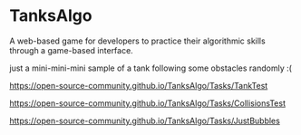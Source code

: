 # TanksAlgo
A web-based game for developers to practice their algorithmic skills through a game-based interface.



just a mini-mini-mini sample of a tank following some obstacles randomly :( 

https://open-source-community.github.io/TanksAlgo/Tasks/TankTest

https://open-source-community.github.io/TanksAlgo/Tasks/CollisionsTest

https://open-source-community.github.io/TanksAlgo/Tasks/JustBubbles

